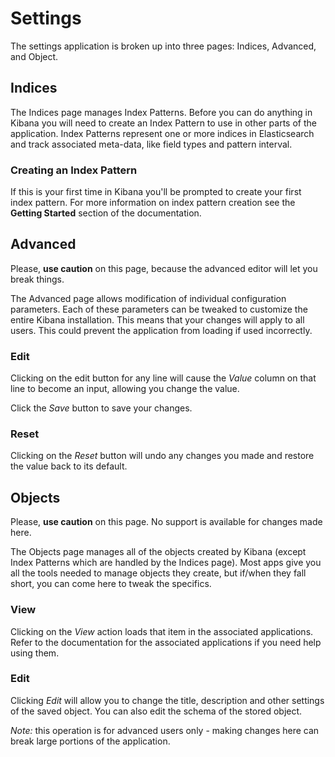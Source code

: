 # Settings

The settings application is broken up into three pages: Indices, Advanced, and Object.

## Indices

The Indices page manages Index Patterns. Before you can do anything in Kibana you will need to create an Index Pattern to use in other parts of the application. Index Patterns represent one or more indices in Elasticsearch and track associated meta-data, like field types and pattern interval.

### Creating an Index Pattern

If this is your first time in Kibana you'll be prompted to create your first index pattern. For more information on index pattern creation see the **Getting Started** section of the documentation.

## Advanced

Please, **use caution** on this page, because the advanced editor will let you break things.

The Advanced page allows modification of individual configuration parameters. Each of these parameters can be tweaked to customize the entire Kibana installation. This means that your changes will apply to all users. This could prevent the application from loading if used incorrectly.

### Edit

Clicking on the edit button for any line will cause the *Value* column on that line to become an input, allowing you change the value.

Click the *Save* button to save your changes.

### Reset

Clicking on the *Reset* button will undo any changes you made and restore the value back to its default.

## Objects

Please, **use caution** on this page. No support is available for changes made here.

The Objects page manages all of the objects created by Kibana (except Index Patterns which are handled by the Indices page).  Most apps give you all the tools needed to manage objects they create, but if/when they fall short, you can come here to tweak the specifics.

### View

Clicking on the *View* action loads that item in the associated applications. Refer to the documentation for the associated applications if you need help using them.

### Edit

Clicking *Edit* will allow you to change the title, description and other settings of the saved object. You can also edit the schema of the stored object.

*Note:* this operation is for advanced users only - making changes here can break large portions of the application.
